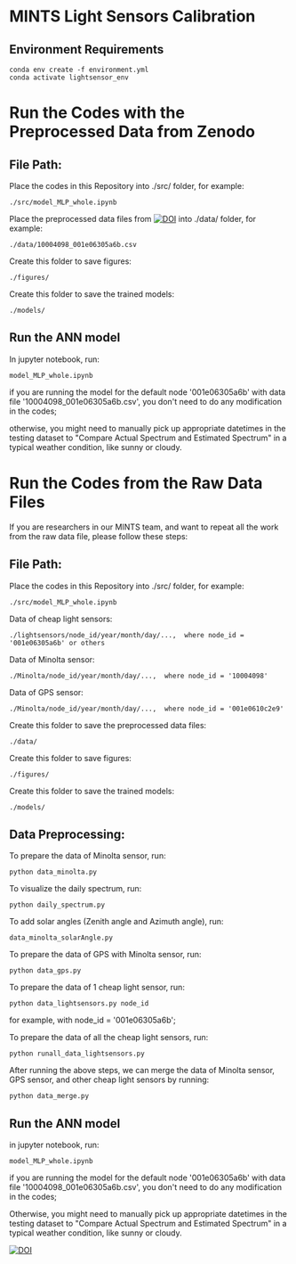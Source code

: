 
# MINTS Light Sensors Calibration


## Environment Requirements

	conda env create -f environment.yml
	conda activate lightsensor_env


# Run the Codes with the Preprocessed Data from Zenodo

## File Path:

Place the codes in this Repository into ./src/ folder, for example:

	./src/model_MLP_whole.ipynb

Place the preprocessed data files from [![DOI](https://zenodo.org/badge/DOI/10.5281/zenodo.4946314.svg)](https://doi.org/10.5281/zenodo.4946314)
into ./data/ folder, for example:

	./data/10004098_001e06305a6b.csv

Create this folder to save figures:

	./figures/

Create this folder to save the trained models:

	./models/


## Run the ANN model

In jupyter notebook, run:

	model_MLP_whole.ipynb

if you are running the model for the default node '001e06305a6b' with data file '10004098_001e06305a6b.csv', you don't need to do any modification in the codes;

otherwise, you might need to manually pick up appropriate datetimes in the testing dataset to "Compare Actual Spectrum and Estimated Spectrum" in a typical weather condition, like sunny or cloudy.





# Run the Codes from the Raw Data Files

If you are researchers in our MINTS team, and want to repeat all the work from the raw data file, please follow these steps:

## File Path:

Place the codes in this Repository into ./src/ folder, for example:

	./src/model_MLP_whole.ipynb

Data of cheap light sensors:

	./lightsensors/node_id/year/month/day/...,  where node_id = '001e06305a6b' or others

Data of Minolta sensor:

	./Minolta/node_id/year/month/day/...,  where node_id = '10004098'

Data of GPS sensor:

	./Minolta/node_id/year/month/day/...,  where node_id = '001e0610c2e9'

Create this folder to save the preprocessed data files:

	./data/

Create this folder to save figures:

	./figures/

Create this folder to save the trained models:

	./models/


## Data Preprocessing:

To prepare the data of Minolta sensor, run:

	python data_minolta.py

To visualize the daily spectrum, run:

	python daily_spectrum.py

To add solar angles (Zenith angle and Azimuth angle), run:

	data_minolta_solarAngle.py

To prepare the data of GPS with Minolta sensor, run:

	python data_gps.py

To prepare the data of 1 cheap light sensor, run:

	python data_lightsensors.py node_id

for example, with node_id = '001e06305a6b';


To prepare the data of all the cheap light sensors, run:

	python runall_data_lightsensors.py


After running the above steps, we can merge the data of Minolta sensor, GPS sensor, and other cheap light sensors by running:

	python data_merge.py



## Run the ANN model

in jupyter notebook, run:

	model_MLP_whole.ipynb

if you are running the model for the default node '001e06305a6b' with data file '10004098_001e06305a6b.csv', you don't need to do any modification in the codes;

Otherwise, you might need to manually pick up appropriate datetimes in the testing dataset to "Compare Actual Spectrum and Estimated Spectrum" in a typical weather condition, like sunny or cloudy.



[![DOI](https://zenodo.org/badge/DOI/10.5281/zenodo.5125484.svg)](https://doi.org/10.5281/zenodo.5125484)

